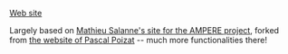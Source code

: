 [Web site](https://benrotenberg.github.io/erc-senses)

Largely based on [Mathieu Salanne's site for the AMPERE project](https://ampere2.gitlab.io/website), forked from [the website of Pascal Poizat](https://github.com/pascalpoizat/pascalpoizat.github.io) -- much more functionalities there!
